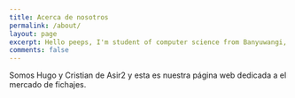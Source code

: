 ```yaml
---
title: Acerca de nosotros
permalink: /about/
layout: page
excerpt: Hello peeps, I'm student of computer science from Banyuwangi, living in Jogjakarta. This blog for documentation about my programming journey, running on jekyll, hosting on netlify and using my own simple theme.
comments: false
---
```


Somos Hugo y Cristian de Asir2 y esta es nuestra página web dedicada a el mercado de fichajes.

